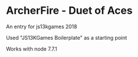# ArcherFire - Duet of Aces

An entry for js13kgames 2018

Used "JS13KGames Boilerplate" as a starting point

Works with node 7.7.1